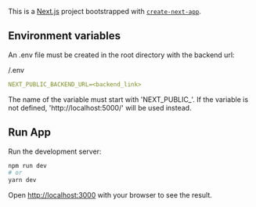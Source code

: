 This is a [Next.js](https://nextjs.org/) project bootstrapped with [`create-next-app`](https://github.com/vercel/next.js/tree/canary/packages/create-next-app).


## Environment variables

An .env file must be created in the root directory with the backend url:

/.env
```yaml
NEXT_PUBLIC_BACKEND_URL=<backend_link>
```
The name of the variable must start with 'NEXT_PUBLIC_'. If the variable is not defined, 'http://localhost:5000/' will be used instead.

## Run App
Run the development server:

```bash
npm run dev
# or
yarn dev
```

Open [http://localhost:3000](http://localhost:3000) with your browser to see the result.